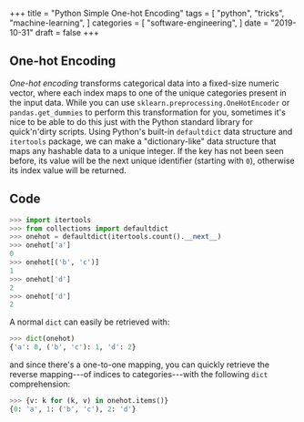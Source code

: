 +++
title = "Python Simple One-hot Encoding"
tags = [
  "python",
  "tricks",
  "machine-learning",
]
categories = [
  "software-engineering",
]
date = "2019-10-31"
draft = false
+++

## One-hot Encoding

_One-hot encoding_ transforms categorical data into a fixed-size numeric vector,
where each index maps to one of the unique categories present in the input
data. While you can use `sklearn.preprocessing.OneHotEncoder` or
`pandas.get_dummies` to perform this transformation for you, sometimes it's nice
to be able to do this just with the Python standard library for quick'n'dirty
scripts. Using Python's built-in `defaultdict` data structure and `itertools`
package, we can make a "dictionary-like" data structure that maps any hashable
data to a unique integer. If the key has not been seen before, its value will be
the next unique identifier (starting with `0`), otherwise its index value will be
returned.

## Code
```python
>>> import itertools
>>> from collections import defaultdict
>>> onehot = defaultdict(itertools.count().__next__)
>>> onehot['a']
0
>>> onehot[('b', 'c')]
1
>>> onehot['d']
2
>>> onehot['d']
2
```

A normal `dict` can easily be retrieved with:

```python
>>> dict(onehot)
{'a': 0, ('b', 'c'): 1, 'd': 2}
```

and since there's a one-to-one mapping, you can quickly retrieve the reverse
mapping---of indices to categories---with the following `dict` comprehension:

```python
>>> {v: k for (k, v) in onehot.items()}
{0: 'a', 1: ('b', 'c'), 2: 'd'}
```
